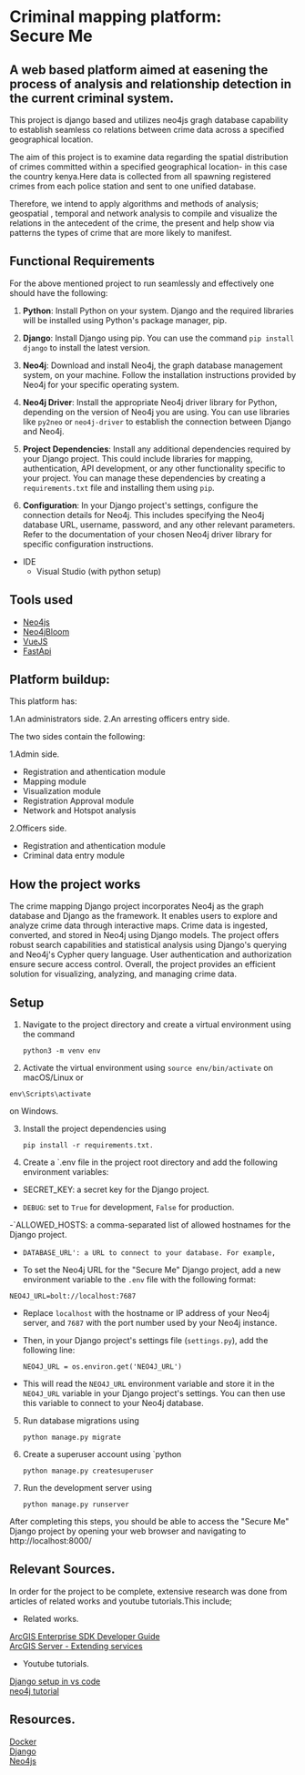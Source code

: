 # Criminal mapping platform: <br /> Secure Me

## A web based platform aimed at easening the process of analysis and relationship detection in the current criminal system.

This project is django based and utilizes neo4js gragh database capability to establish seamless co relations between crime data across a specified geographical location.

The aim of this project is to examine data regarding the spatial distribution of crimes committed within a specified geographical location- in this case the country kenya.Here data is collected from all spawning registered crimes from each police station and sent to one unified database.

Therefore, we intend to apply algorithms and methods of analysis; geospatial , temporal and network analysis to compile and visualize the relations in the antecedent of the crime, the present and help show via patterns the types of crime that are more likely to manifest.


## Functional Requirements

For the above mentioned project to run seamlessly and effectively one should have the following:


1. **Python**: Install Python on your system. Django and the required libraries will be installed using Python's package manager, pip.

2. **Django**: Install Django using pip. You can use the command `pip install django` to install the latest version.

3. **Neo4j**: Download and install Neo4j, the graph database management system, on your machine. Follow the installation instructions provided by Neo4j for your specific operating system.

4. **Neo4j Driver**: Install the appropriate Neo4j driver library for Python, depending on the version of Neo4j you are using. You can use libraries like `py2neo` or `neo4j-driver` to establish the connection between Django and Neo4j.

5. **Project Dependencies**: Install any additional dependencies required by your Django project. This could include libraries for mapping, authentication, API development, or any other functionality specific to your project. You can manage these dependencies by creating a `requirements.txt` file and installing them using `pip`.

6. **Configuration**: In your Django project's settings, configure the connection details for Neo4j. This includes specifying the Neo4j database URL, username, password, and any other relevant parameters. Refer to the documentation of your chosen Neo4j driver library for specific configuration instructions.

* IDE
   * Visual Studio (with python setup) 
   
## Tools used

 * [Neo4js](https://neo4j.com/)
 * [Neo4jBloom](https://neo4j.com/product/bloom/)
 * [VueJS](https://vuejs.org/)
 * [FastApi](https://fastapi.tiangolo.com/)
 

## Platform buildup:

This platform has:

1.An administrators side.
2.An arresting officers entry side.

The two sides contain the following:

1.Admin side.

* Registration and athentication module
* Mapping module
* Visualization module
* Registration Approval module
* Network and Hotspot analysis

2.Officers side.

* Registration and athentication module
* Criminal data entry module


## How the project works

The crime mapping Django project incorporates Neo4j as the graph database and Django as the framework. It enables users to explore and analyze crime data through interactive maps. Crime data is ingested, converted, and stored in Neo4j using Django models. The project offers robust search capabilities and statistical analysis using Django's querying and Neo4j's Cypher query language. User authentication and authorization ensure secure access control. Overall, the project provides an efficient solution for visualizing, analyzing, and managing crime data.


## Setup

1. Navigate to the project directory and create a virtual environment using the command

   ```
   python3 -m venv env
   ```

2. Activate the virtual environment using `source env/bin/activate` on macOS/Linux or

  ```
  env\Scripts\activate
```
on Windows.

3. Install the project dependencies using
   
   ```
   pip install -r requirements.txt.
   ```

4. Create a `.env file in the project root directory and add the following environment variables:

- SECRET_KEY: a secret key for the Django project.

- `DEBUG`: set to `True` for development, `False` for production.

-`ALLOWED_HOSTS: a comma-separated list of allowed hostnames for the Django project.

- `DATABASE_URL': a URL to connect to your database. For example, `

- To set the Neo4j URL for the "Secure Me" Django project, add a new environment variable to the `.env` file with the following format:

```
NEO4J_URL=bolt://localhost:7687
```

- Replace `localhost` with the hostname or IP address of your Neo4j server, and `7687` with the port number used by your Neo4j instance.

- Then, in your Django project's settings file (`settings.py`), add the following line:
  
  ```
  NEO4J_URL = os.environ.get('NEO4J_URL')
  ```


- This will read the `NEO4J_URL` environment variable and store it in the `NEO4J_URL` variable in your Django project's settings. You can then use this variable to connect to your Neo4j database.

5. Run database migrations using

   ```
   python manage.py migrate
   ```

6. Create a superuser account using `python

   ```
   python manage.py createsuperuser
   ```

7. Run the development server using

   ```
   python manage.py runserver
   ```

After completing this steps, you should be able to access the "Secure Me" Django project by opening your web browser and navigating to http://localhost:8000/
 

## Relevant Sources.

In order for the project to be complete, extensive research was done from articles of related works and youtube tutorials.This include;
 
* Related works.

[ArcGIS Enterprise SDK Developer Guide](https://developers.arcgis.com/enterprise-sdk/)<br /> 
[ArcGIS Server - Extending services](https://enterprise.arcgis.com/en/server/latest/develop/windows/about-extending-services.htm)

* Youtube tutorials.
  
[Django setup in vs code](https://youtu.be/f1NQnhFFV-E)<br /> 
[neo4j tutorial](https://youtu.be/_IgbB24scLI)

## Resources.

[Docker](https://www.docker.com/)<br /> 
[Django](https://www.djangoproject.com/)<br /> 
[Neo4js](https://neo4j.com/)







